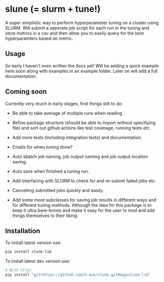 # slune (= slurm + tune!)
A super simplistic way to perform hyperparameter tuning on a cluster using SLURM. Will submit a seperate job script for each run in the tuning and store metrics in a csv and then allow you to easily query for the best hyperparamters based on metric.

## Usage
So early I haven't even written the docs yet! Will be adding a quick example here soon along with examples in an example folder. Later on will add a full documentation.

## Coming soon
Currently very much in early stages, first things still to do:
- Be able to take average of multiple runs when reading 

- Refine package structure (should be able to import without specifiying file) and sort out github actions like test coverage, running tests etc.
- Add more tests (including integration tests) and documentation.

- Emails for when tuning done?
- Auto sbatch job naming, job output naming and job output location saving.
- Auto save when finished a tuning run.
- Add interfacing with SLURM to check for and re-submit failed jobs etc. 
- Cancelling submitted jobs quickly and easily.

- Add some more subclasses for saving job results in different ways and for different tuning methods. 
Although the idea for this package is to keep it ultra bare-bones and make it easy for the user to mod and add things themselves to their liking.

## Installation
To install latest version use:
```bash
pip install slune-lib
```
To install latest dev version use:
```bash
# With https
pip install "git+https://github.com/h-aze/slune.git#egg=slune-lib"
```